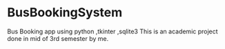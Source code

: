 # BusBookingSystem
Bus Booking app using python ,tkinter ,sqlite3
This is an academic project done in mid of 3rd semester by me.
